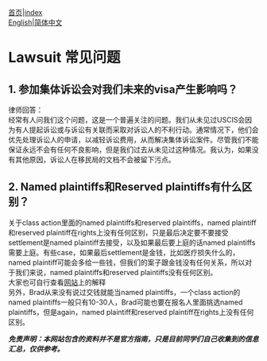 [首页](https://ion2014.github.io/OPTActionLogs/index_ch)|[index](https://ion2014.github.io/OPTActionLogs)<br/>
[English](https://ion2014.github.io/OPTActionLogs/lawsuit_faq_en)|[简体中文](https://ion2014.github.io/OPTActionLogs/lawsuit_faq_ch)

# Lawsuit 常见问题

## 1. 参加集体诉讼会对我们未来的visa产生影响吗？
律师回答：<br/>
经常有人问我们这个问题，这是一个普遍关注的问题。我们从未见过USCIS会因为有人提起诉讼或与诉讼有关联而采取对诉讼人的不利行动。通常情况下，他们会优先处理诉讼人的申请，以减轻诉讼费用，从而解决集体诉讼案件。尽管我们不能保证永远不会有任何不良影响，但是我们过去从未见过这种情况。我认为，如果没有其他原因，诉讼人在移民局的文档不会被留下污点。<br/>


## 2. Named plaintiffs和Reserved plaintiffs有什么区别？<br/>
关于class action里面的named plaintiffs和reserved plaintiffs，named plaintiff和reserved plaintiff在rights上没有任何区别，只是最后决定要不要接受settlement是named plaintiff去接受，以及如果最后要上庭的话named plaintiffs需要上庭。有些case，如果最后settlement是金钱，比如医疗损失什么的，named plaintiff可能会多给一些钱，但我们的案子跟金钱没有任何关系，所以对于我们来说，named plaintiffs和reserved plaintiffs没有任何区别。<br/>
大家也可自行查看[网站](https://www.classaction.org/blog/what-does-it-mean-to-be-the-lead-plaintiff-in-a-class-action-lawsuit#:~:text=The%20lead%20plaintiff%E2%80%94or%2C%20less,person%20who%20files%20the%20lawsuit)上的解释<br/>
另外，Brad从来没有说过交钱就能当named plaintiffs，一个class action的named plaintiffs一般只有10-30人，Brad可能也要在报名人里面挑选named plaintiffs，但是again，named plaintiff和reserved plaintiff在rights上没有任何区别。



***免责声明：本网站包含的资料并不是官方指南，只是目前同学们自己收集到的信息汇总，仅供参考。***
